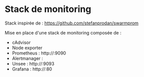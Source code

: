 # Stack de monitoring

Stack inspirée de : 
https://github.com/stefanprodan/swarmprom 

Mise en place d'une stack de monitoring composée de :
* cAdvisor
* Node exporter
* Prometheus : http://<swarm IP>:9090
* Alertmanager : 
* Unsee : http://<swarm IP>:9093
* Grafana : http://<swarm IP>:80


